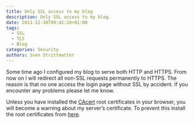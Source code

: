 ```yaml
---
title: Only SSL access to my blog
description: Only SSL access to my blog.
date: 2011-12-30T09:42:24+01:00
tags:
  - SSL
  - TLS
  - Blog
categories: Security
authors: Sven Strittmatter
---
```


Some time ago I  configured my blog to serve both HTTP and  HTTPS. From now on I
will redirect all  non-SSL requests permanently to HTTPS. The  reason is that no
one  access  the login  page  without  SSL by  accident.  If  you encounter  any
problems please let me know.

Unless you  have installed  the [CAcert][1] root  certificates in  your browser,
you  will become  a  warning  about my  server’s  certificate.  To prevent  this
install the root certificates from [here][2].

[1]: http://www.cacert.org/
[2]: http://www.cacert.org/index.php?id=3
